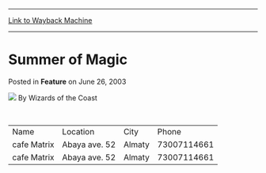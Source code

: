 
---
[Link to Wayback Machine](https://web.archive.org/web/20211024072819/https://magic.wizards.com/en/articles/archive/summer-magic-2003-06-26-12)

[_metadata_:author]:- "Wizards of the Coast"
[_metadata_:description]:- "Name Location City Phone cafe Matrix Abaya ave. 52 Almaty 73007114661 cafe Matrix Abaya ave. 52 Almaty 73007114661"
[_metadata_:generator]:- "Drupal 7 (http://drupal.org)"
[_metadata_:node]:- "709026"
[_metadata_:publish_date]:- "2003-06-26"
[_metadata_:source]:- "div-main-content"
[_metadata_:title]:- "Summer of Magic"
[_metadata_:wayback_capture_timestamp]:- "2021-10-24 07:28:19"
[_metadata_:wayback_raw_url]:- "https://web.archive.org/web/20211024072819id_/https://magic.wizards.com/en/articles/archive/summer-magic-2003-06-26-12"
[_metadata_:wayback_url]:- "https://magic.wizards.com/en/articles/archive/summer-magic-2003-06-26-12"
---


Summer of Magic
===============



 Posted in **Feature**
 on June 26, 2003 






![](https://media.magic.wizards.com/styles/auth_small/public/images/person/wizards_author.jpg)
By Wizards of the Coast











 




|  |  |  |  |
| --- | --- | --- | --- |
| Name | Location | City | Phone |
| cafe Matrix | Abaya ave. 52 | Almaty | 73007114661 |
| cafe Matrix | Abaya ave. 52 | Almaty | 73007114661 |







